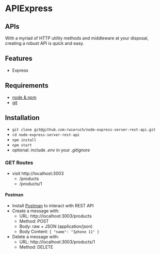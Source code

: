 # APIExpress

## APIs

With a myriad of HTTP utility methods and middleware at your disposal, creating a robust API is quick and easy.

## Features

- Express

## Requirements

- [node & npm](https://nodejs.org/en/)
- [git](https://www.robinwieruch.de/git-essential-commands/)

## Installation

- `git clone git@github.com:rwieruch/node-express-server-rest-api.git`
- `cd node-express-server-rest-api`
- `npm install`
- `npm start`
- optional: include _.env_ in your _.gitignore_

### GET Routes

- visit http://localhost:3003
  - /products
  - /products/1
  
#### Postman

- Install [Postman](https://www.getpostman.com/apps) to interact with REST API
- Create a message with:
  - URL: http://localhost:3003/products
  - Method: POST
  - Body: raw + JSON (application/json)
  - Body Content: `{ "name": "Iphone 11" }`
- Delete a message with:
  - URL: http://localhost:3003/products/1
  - Method: DELETE
